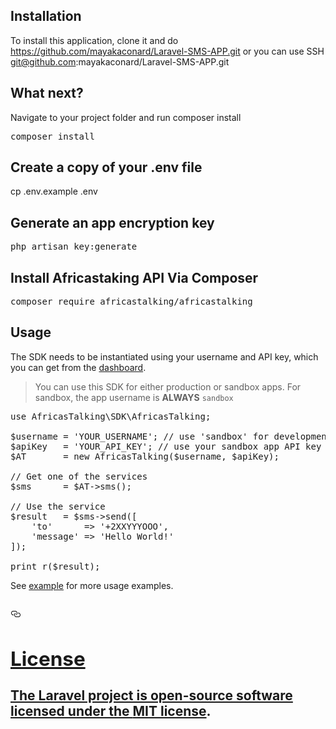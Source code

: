 ## Installation

To install this application, clone it and do https://github.com/mayakaconard/Laravel-SMS-APP.git or you can use SSH git@github.com:mayakaconard/Laravel-SMS-APP.git

## What next?

Navigate to your project folder and run composer install

<pre class="">composer install</pre>

## Create a copy of your .env file

cp .env.example .env

## Generate an app encryption key

<pre class="">php artisan key:generate</pre>

## Install Africastaking API Via Composer

<pre class="">composer require africastalking/africastalking</pre>

## Usage

<p>The SDK needs to be instantiated using your username and API key, which you can get from the <a href="https://account/africastalking.com" rel="nofollow">dashboard</a>.</p>
<blockquote>
<p>You can use this SDK for either production or sandbox apps. For sandbox, the app username is <strong>ALWAYS</strong> <code>sandbox</code></p>
</blockquote>
<div class="highlight highlight-text-html-php"><pre><span class="pl-s1"><span class="pl-k">use</span> <span class="pl-c1">AfricasTalking\SDK\AfricasTalking</span>;</span>
<span class="pl-s1"></span>
<span class="pl-s1"><span class="pl-smi">$username</span> <span class="pl-k">=</span> <span class="pl-s"><span class="pl-pds">'</span>YOUR_USERNAME<span class="pl-pds">'</span></span>; <span class="pl-c"><span class="pl-c">//</span> use 'sandbox' for development in the test environment</span></span>
<span class="pl-s1"><span class="pl-smi">$apiKey</span>   <span class="pl-k">=</span> <span class="pl-s"><span class="pl-pds">'</span>YOUR_API_KEY<span class="pl-pds">'</span></span>; <span class="pl-c"><span class="pl-c">//</span> use your sandbox app API key for development in the test environment</span></span>
<span class="pl-s1"><span class="pl-smi">$AT</span>       <span class="pl-k">=</span> <span class="pl-k">new</span> <span class="pl-c1">AfricasTalking</span>(<span class="pl-smi">$username</span>, <span class="pl-smi">$apiKey</span>);</span>
<span class="pl-s1"></span>
<span class="pl-s1"><span class="pl-c"><span class="pl-c">//</span> Get one of the services</span></span>
<span class="pl-s1"><span class="pl-smi">$sms</span>      <span class="pl-k">=</span> <span class="pl-smi">$AT</span><span class="pl-k">-&gt;</span>sms();</span>
<span class="pl-s1"></span>
<span class="pl-s1"><span class="pl-c"><span class="pl-c">//</span> Use the service</span></span>
<span class="pl-s1"><span class="pl-smi">$result</span>   <span class="pl-k">=</span> <span class="pl-smi">$sms</span><span class="pl-k">-&gt;</span>send([</span>
<span class="pl-s1">    <span class="pl-s"><span class="pl-pds">'</span>to<span class="pl-pds">'</span></span>      <span class="pl-k">=&gt;</span> <span class="pl-s"><span class="pl-pds">'</span>+2XXYYYOOO<span class="pl-pds">'</span></span>,</span>
<span class="pl-s1">    <span class="pl-s"><span class="pl-pds">'</span>message<span class="pl-pds">'</span></span> <span class="pl-k">=&gt;</span> <span class="pl-s"><span class="pl-pds">'</span>Hello World!<span class="pl-pds">'</span></span></span>
<span class="pl-s1">]);</span>
<span class="pl-s1"></span>
<span class="pl-s1"><span class="pl-c1">print_r</span>(<span class="pl-smi">$result</span>);</span></pre></div>
<p>See <a href="/mayakaconard/africastalking-php/blob/master/example">example</a> for more usage examples.</p>
<h2><a id="user-content-instantiation" class="anchor" aria-hidden="true" href="#instantiation"><svg class="octicon octicon-link" viewBox="0 0 16 16" version="1.1" width="16" height="16" aria-hidden="true"><path fill-rule="evenodd" d="M4 9h1v1H4c-1.5 0-3-1.69-3-3.5S2.55 3 4 3h4c1.45 0 3 1.69 3 3.5 0 1.41-.91 2.72-2 3.25V8.59c.58-.45 1-1.27 1-2.09C10 5.22 8.98 4 8 4H4c-.98 0-2 1.22-2 2.5S3 9 4 9zm9-3h-1v1h1c1 0 2 1.22 2 2.5S13.98 12 13 12H9c-.98 0-2-1.22-2-2.5 0-.83.42-1.64 1-2.09V6.25c-1.09.53-2 1.84-2 3.25C6 11.31 7.55 13 9 13h4c1.45 0 3-1.69 3-3.5S14.5 6 13 6z"></path></svg>

## License

The Laravel project is open-source software licensed under the [MIT license](https://github.com/mayakaconard).

